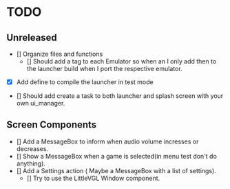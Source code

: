 # TODO

## Unreleased

- [] Organize files and functions
    - [] Should add a tag to each Emulator so when an I only add then to the launcher build when I port the respective emulator.
- [x] Add define to compile the launcher in test mode
- [] Should add create a task to both launcher and splash screen with your own ui_manager.

## Screen Components
- [] Add a MessageBox to inform when audio volume incresses or decreases.
- [] Show a MessageBox when a game is selected(in menu test don't do anything).
- [] Add a Settings action ( Maybe a MessageBox with a list of settings).
    - [] Try to use the LittleVGL Window component.


